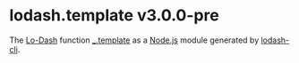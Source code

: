 # lodash.template v3.0.0-pre

The [Lo-Dash](https://lodash.com/) function [_.template](http://lodash.com/docs#template) as a [Node.js](http://nodejs.org/) module generated by [lodash-cli](https://www.npmjs.com/package/lodash-cli).
